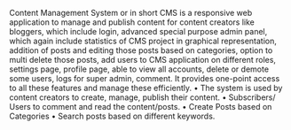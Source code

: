 Content Management System or in short CMS is a responsive web application to manage and publish content for content creators like bloggers, which include login, advanced special purpose admin panel, which again include statistics of CMS project in graphical representation, addition of posts and editing those posts based on categories, option to multi delete those posts, add users to CMS application on different roles, settings page, profile page, able to view all accounts, delete or demote some users, logs for super admin, comment. It provides one-point access to all these features and manage these efficiently. •	The system is used by content creators to create, manage, publish their content. •	Subscribers/ Users to comment and read the content/posts. •	Create Posts based on Categories •	Search posts based on different keywords.
